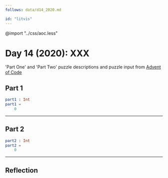 ```yaml
---
follows: data/d14_2020.md

id: "litvis"
---
```


@import "../css/aoc.less"

# Day 14 (2020): XXX

'Part One' and 'Part Two' puzzle descriptions and puzzle input from [Advent of Code](https://adventofcode.com/2020/day/14)

## Part 1

```elm {l r}
part1 : Int
part1 =
    0
```

---

## Part 2

```elm {l r}
part2 : Int
part2 =
    0
```

---

## Reflection
